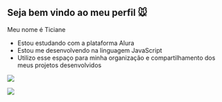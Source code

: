 ## Seja bem vindo ao meu perfil 🐭

Meu nome é Ticiane
- Estou estudando com a plataforma Alura
- Estou me desenvolvendo na linguagem JavaScript
- Utilizo esse espaço para minha organização e compartilhamento dos meus projetos desenvolvidos

![](https://media.tenor.com/TP12G5jWn24AAAAi/nerd.gif)

![](https://tenor.com/pt-BR/view/live-to-roblax-roblox-gif-13865947015742352966)

